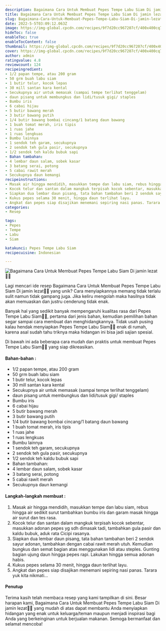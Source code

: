 ```yaml
---
description: Bagaimana Cara Untuk Membuat Pepes Tempe Labu Siam Di jamin lezat"
title: Bagaimana Cara Untuk Membuat Pepes Tempe Labu Siam Di jamin lezat
slug: Bagaimana-Cara-Untuk-Membuat-Pepes-Tempe-Labu-Siam-Di-jamin-lezat
date: 2022-5-5T03:09:12.063Z
image: https://img-global.cpcdn.com/recipes/9f7d20cc967207cf/400x400cq70/photo.jpg
hideToc: false
enableToc: true
enableTocContent: false
thumbnail: https://img-global.cpcdn.com/recipes/9f7d20cc967207cf/400x400cq70/photo.jpg
cover: https://img-global.cpcdn.com/recipes/9f7d20cc967207cf/400x400cq70/photo.jpg
author: admin
ratingvalue: 4.8
reviewcount: 124
recipeingredient:
- 1/2 papan tempe, atau 200 gram
- 50 grm buah labu siam
- 1 butir telur, kocok lepas
- 30 mill santan kara kental
- Secukupnya air untuk memasak (sampai tempe terlihat tenggelam)
- daun pisang untuk membungkus dan lidi/tusuk gigi/ staples
- Bumbu iris
- 6 cabai hijau
- 5 butir bawang merah
- 3 butir bawang putih
- 1/4 butir bawang bombai cincang/1 batang daun bawang
- 1 buah tomat merah, iris tipis
- 1 ruas jahe
- 1 ruas lengkuas
- Bumbu lainnya
- 1 sendok teh garam, secukupnya
- 2 sendok teh gula pasir, secukupnya
- 1/2 sendok teh kaldu bubuk sapi
- Bahan tambahan:
- 4 lembar daun salam, sobek kasar
- 3 batang serai, potong
- 5 cabai rawit merah
- Secukupnya daun kemangi
recipeinstructions:
- Masak air hingga mendidih, masukkan tempe dan labu siam, rebus hingga air sedikit surut tambahkan bumbu iris dan garam masak hingga air surut dan tes rasa.
- Kocok telur dan santan dalam mangkuk terpisah kocok sebentar, masukkan adonan pepes yg sdh dimasak tadi, tambahkan gula pasir dan kaldu bubuk, aduk rata Cicipi rasanya.
- Siapkan dua lembar daun pisang, tata bahan tambahan beri 2 sendok sayur adonan, tambahkan dengan cabai rawit merah utuh. Kemudian bungkus dan semat bagian atas menggunakan lidi atau steples. Gunting bagian ujung daun hingga pepes rapi. Lakukan hingga semua adonan habis.
- Kukus pepes selama 30 menit, hingga daun terlihat layu.
- Angkat dan pepes siap disajikan menemani sepiring nasi panas. Tarara yuk kita nikmati...
categories:
- Resep

tags:
- Pepes
- Tempe
- Labu
- Siam

katakunci: Pepes Tempe Labu Siam
recipecuisine: Indonesian

---
```


![Bagaimana Cara Untuk Membuat Pepes Tempe Labu Siam Di jamin lezat👩‍🍳](https://img-global.cpcdn.com/recipes/9f7d20cc967207cf/400x400cq70/photo.jpg)

Lagi mencari ide resep Bagaimana Cara Untuk Membuat Pepes Tempe Labu Siam Di jamin lezat👩‍🍳 yang unik? Cara menyiapkannya memang tidak terlalu sulit namun tidak gampang juga. Jika keliru mengolah maka hasilnya tidak akan memuaskan dan justru cenderung tidak enak.

Banyak hal yang sedikit banyak mempengaruhi kualitas rasa dari Pepes Tempe Labu Siam👩‍🍳, pertama dari jenis bahan, kemudian pemilihan bahan segar sampai cara membuat dan menghidangkannya. Tidak usah pusing kalau hendak menyiapkan Pepes Tempe Labu Siam👩‍🍳 enak di rumah, karena asal sudah tahu triknya maka hidangan ini bisa jadi sajian spesial.

Di bawah ini ada beberapa cara mudah dan praktis untuk membuat Pepes Tempe Labu Siam👩‍🍳 yang siap dikreasikan.

<!--inarticleads1-->

#### Bahan-bahan :

- 1/2 papan tempe, atau 200 gram
- 50 grm buah labu siam
- 1 butir telur, kocok lepas
- 30 mill santan kara kental
- Secukupnya air untuk memasak (sampai tempe terlihat tenggelam)
- daun pisang untuk membungkus dan lidi/tusuk gigi/ staples
- Bumbu iris
- 6 cabai hijau
- 5 butir bawang merah
- 3 butir bawang putih
- 1/4 butir bawang bombai cincang/1 batang daun bawang
- 1 buah tomat merah, iris tipis
- 1 ruas jahe
- 1 ruas lengkuas
- Bumbu lainnya
- 1 sendok teh garam, secukupnya
- 2 sendok teh gula pasir, secukupnya
- 1/2 sendok teh kaldu bubuk sapi
- Bahan tambahan:
- 4 lembar daun salam, sobek kasar
- 3 batang serai, potong
- 5 cabai rawit merah
- Secukupnya daun kemangi

<!--inarticleads2-->

#### Langkah-langkah membuat :

1. Masak air hingga mendidih, masukkan tempe dan labu siam, rebus hingga air sedikit surut tambahkan bumbu iris dan garam masak hingga air surut dan tes rasa.
1. Kocok telur dan santan dalam mangkuk terpisah kocok sebentar, masukkan adonan pepes yg sdh dimasak tadi, tambahkan gula pasir dan kaldu bubuk, aduk rata Cicipi rasanya.
1. Siapkan dua lembar daun pisang, tata bahan tambahan beri 2 sendok sayur adonan, tambahkan dengan cabai rawit merah utuh. Kemudian bungkus dan semat bagian atas menggunakan lidi atau steples. Gunting bagian ujung daun hingga pepes rapi. Lakukan hingga semua adonan habis.
1. Kukus pepes selama 30 menit, hingga daun terlihat layu.
1. Angkat dan pepes siap disajikan menemani sepiring nasi panas. Tarara yuk kita nikmati...

#### Penutup

Terima kasih telah membaca resep yang kami tampilkan di sini. Besar harapan kami, Bagaimana Cara Untuk Membuat Pepes Tempe Labu Siam Di jamin lezat👩‍🍳 yang mudah di atas dapat membantu Anda menyiapkan hidangan yang enak untuk keluarga/teman maupun menjadi inspirasi bagi Anda yang berkeinginan untuk berjualan makanan. Semoga bermanfaat dan selamat mencoba!